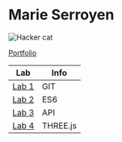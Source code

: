 # Marie Serroyen

![Hacker cat](https://i.makeagif.com/media/7-06-2015/DkY6g2.gif)

[Portfolio](https://github.com/MarieSerroyen/DEV5-portfolio)

| Lab | Info | 
| --- | --- |
| [Lab 1](https://github.com/MarieSerroyen/DEV5-portfolio/tree/main/Lab%201) | GIT |
| [Lab 2](https://github.com/MarieSerroyen/DEV5-portfolio/tree/main/Lab%202) | ES6 |
| [Lab 3](https://github.com/MarieSerroyen/DEV5-portfolio/tree/main/Lab%203) | API |
| [Lab 4](https://github.com/MarieSerroyen/DEV5-portfolio/tree/main/Lab%204) | THREE.js |